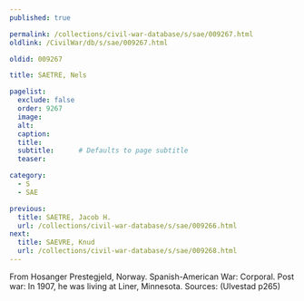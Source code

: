 ```yaml
---
published: true

permalink: /collections/civil-war-database/s/sae/009267.html
oldlink: /CivilWar/db/s/sae/009267.html

oldid: 009267

title: SAETRE, Nels

pagelist:
  exclude: false
  order: 9267
  image: 
  alt:
  caption:
  title:
  subtitle:      # Defaults to page subtitle
  teaser:

category: 
  - S 
  - SAE

previous:
  title: SAETRE, Jacob H.
  url: /collections/civil-war-database/s/sae/009266.html  
next:
  title: SAEVRE, Knud
  url: /collections/civil-war-database/s/sae/009268.html   
---
```

From Hosanger Prestegjeld, Norway. Spanish-American War: Corporal. Post war: In 1907, he was living at Liner, Minnesota. Sources: (Ulvestad p265)